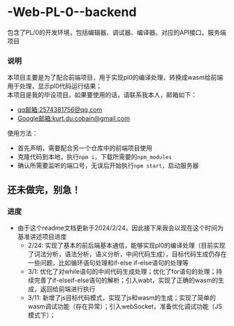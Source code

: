 # -Web-PL-0--backend
包含了PL/0的开发环境，包括编辑器、调试器、编译器。对应的API接口。服务端项目

### 说明

本项目主要是为了配合前端项目，用于实现pl0的编译处理，转换成wasm给前端用于处理，显示pl0代码运行结果；<br>
本项目是我的毕设项目，如果要使用的话，请联系我本人，邮箱如下：
- [qq邮箱:2574381756@qq.com](2574381756@qq.com)
- [Google邮箱:kurt.du.cobain@gmail.com](kurt.du.cobain@gmail.com)

使用方法：
- 首先声明，需要配合另一个仓库中的前端项目使用
- 克隆代码到本地，执行`npm i`，下载所需要的`npm_modules`
- 确认所需要监听的端口号，无误后开始执行`npm start`，启动服务器

## 还未做完，别急！
### 进度

- 由于这个readme文档更新于2024/2/24，因此接下来我会以现在这个时间为基准讲述项目进度
  - 2/24: 实现了基本的前后端基本通信，能够实现pl0的编译处理（目前实现了词法分析，语法分析，语义分析，中间代码生成），目标代码生成仍存在一些问题，比如循环语句处理和if-else if-else语句的处理等
  - 3/1: 优化了对while语句的中间代码生成处理；优化了for语句的处理；持续完善了if-elseif-else语句的解析；引入wabt，实现了正确的wasm的生成，返回给前端进行执行
  - 3/11: 新增了js目标代码模式，实现了js和wasm的生成；实现了简单的wasm调试功能（存在异常）；引入webSocket，准备优化调试功能（JS模式下）；